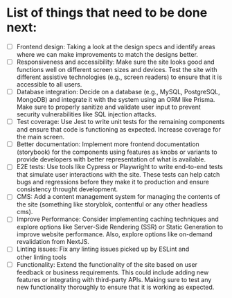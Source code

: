 # List of things that need to be done next:

- [ ] Frontend design: Taking a look at the design specs and identify areas where we can make improvements to match the designs better. 
- [ ] Responsiveness and accessibility: Make sure the site looks good and functions well on different screen sizes and devices. Test the site with different assistive technologies (e.g., screen readers) to ensure that it is accessible to all users.
- [ ] Database integration: Decide on a database (e.g., MySQL, PostgreSQL, MongoDB) and integrate it with the system using an ORM like Prisma. Make sure to properly sanitize and validate user input to prevent security vulnerabilities like SQL injection attacks.
- [ ] Test coverage: Use Jest to write unit tests for the remaining components and ensure that code is functioning as expected. Increase coverage for the main screen.
- [ ] Better documentation: Implement more frontend documentation (storybook) for the components using features as knobs or variants to provide developers with better representation of what is available.
- [ ] E2E tests: Use tools like Cypress or Playwright to write end-to-end tests that simulate user interactions with the site. These tests can help catch bugs and regressions before they make it to production and ensure consistency throught development.
- [ ] CMS: Add a content management system for managing the contents of the site (something like storyblok, contentful or any other headless cms).
- [ ] Improve Performance: Consider implementing caching techniques and explore options like Server-Side Rendering (SSR) or Static Generation to improve website performance. Also, explore options like on-demand revalidation from NextJS.
- [ ] Linting issues: Fix any linting issues picked up by ESLint and other linting tools
- [ ] Functionality: Extend the functionality of the site based on user feedback or business requirements. This could include adding new features or integrating with third-party APIs. Making sure to test any new functionality thoroughly to ensure that it is working as expected.
